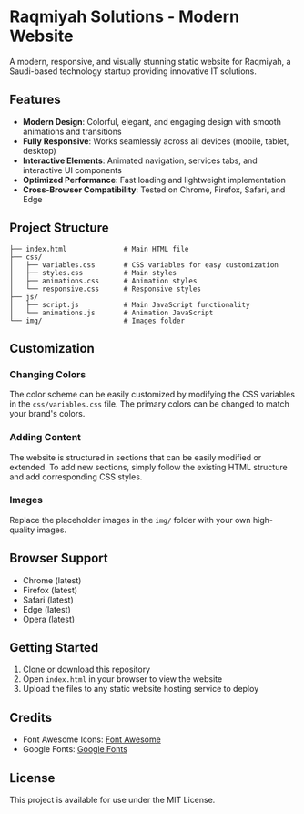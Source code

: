 # Raqmiyah Solutions - Modern Website

A modern, responsive, and visually stunning static website for Raqmiyah, a Saudi-based technology startup providing innovative IT solutions.

## Features

- **Modern Design**: Colorful, elegant, and engaging design with smooth animations and transitions
- **Fully Responsive**: Works seamlessly across all devices (mobile, tablet, desktop)
- **Interactive Elements**: Animated navigation, services tabs, and interactive UI components
- **Optimized Performance**: Fast loading and lightweight implementation
- **Cross-Browser Compatibility**: Tested on Chrome, Firefox, Safari, and Edge

## Project Structure

```
├── index.html              # Main HTML file
├── css/
│   ├── variables.css       # CSS variables for easy customization
│   ├── styles.css          # Main styles
│   ├── animations.css      # Animation styles
│   └── responsive.css      # Responsive styles
├── js/
│   ├── script.js           # Main JavaScript functionality
│   └── animations.js       # Animation JavaScript
└── img/                    # Images folder
```

## Customization

### Changing Colors

The color scheme can be easily customized by modifying the CSS variables in the `css/variables.css` file. The primary colors can be changed to match your brand's colors.

### Adding Content

The website is structured in sections that can be easily modified or extended. To add new sections, simply follow the existing HTML structure and add corresponding CSS styles.

### Images

Replace the placeholder images in the `img/` folder with your own high-quality images.

## Browser Support

- Chrome (latest)
- Firefox (latest)
- Safari (latest)
- Edge (latest)
- Opera (latest)

## Getting Started

1. Clone or download this repository
2. Open `index.html` in your browser to view the website
3. Upload the files to any static website hosting service to deploy

## Credits

- Font Awesome Icons: [Font Awesome](https://fontawesome.com/)
- Google Fonts: [Google Fonts](https://fonts.google.com/)

## License

This project is available for use under the MIT License. 